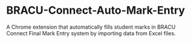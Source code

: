# BRACU-Connect-Auto-Mark-Entry
A Chrome extension that automatically fills student marks in BRACU Connect Final Mark Entry system by importing data from Excel files.
